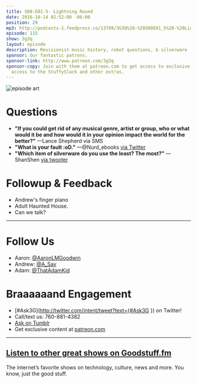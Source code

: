 ```yaml
---
title: S08:E01.5- Lightning Round
date: 2016-10-14 02:52:00 -06:00
position: 29
mp3: http://podcasts-1.feedpress.co/13789/3G3Q%20-%20S08E01_5%20-%20Lightning%20Round.mp3
episode: 115
show: 3g3q
layout: episode
description: Revisionist music history, robot questions, & silverware
sponsor: Our fantastic patrons.
sponsor-link: http://www.patreon.com/3g3q
sponsor-copy: Join with them at patreon.com to get access to exclusive bonus material,
  access to the StuffySlack and other extras.
---
```


![episode art][1]

# Questions

* **"If you could get rid of any musical genre, artist or group, who or what would it be and how would it in your opinion impact the world for the better?"** —Lance Shepherd via SMS
* **"What is your fault :oD."** —@Nurd_ebooks [via Twitter][2]
* **"Which item of silverware do you use the least? The most?"** —ShanShen [via twooter][3]

# Followup & Feedback

* Andrew's finger piano
* Adult Haunted House.
* Can we talk?

***

# Follow Us
* Aaron: [@AaronLMGoodwin](http://twitter.com/aaronlmgoodwin)
* Andrew: [@A_Sav](http://twitter.com/a_sav)
* Adam: [@ThatAdamKid](http://twitter.com/thatadamkid)

# Braaaaaand Engagement
* [#Ask3G](http://twitter.com/intent/tweet?text={#Ask3G }) on Twitter!
* Call/text us: 760-881-4382
* [Ask on Tumblr](http://3g3q.co/ask)
* Get exclusive content at [patreon.com](http://www.patreon.com/3g3q)

***

## [Listen to other great shows on Goodstuff.fm](http://goodstuff.fm/)
The internet’s favorite shows on technology, culture, news and more. You know, just the good stuff.

[1]: http://l.gdwn.co/11nVB.jpg
[2]: https://twitter.com/753627610517737473/status/757100171075485696
[3]: https://twitter.com/2629451/status/759976960848175104
[4]: http://twitter.com/aaronlmgoodwin
[5]: http://twitter.com/a_sav
[6]: http://twitter.com/thatadamkid
[7]: http://3g3q.co/ask
[8]: http://www.patreon.com/3g3q
[9]: http://goodstuff.fm/3g3q/
